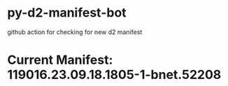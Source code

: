 # py-d2-manifest-bot
github action for checking for new d2 manifest

# Current Manifest: 119016.23.09.18.1805-1-bnet.52208